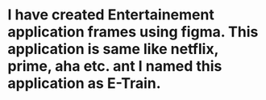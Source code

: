 # I have created Entertainement application frames using figma. This application is same like netflix, prime, aha etc. ant I named this application as E-Train.
